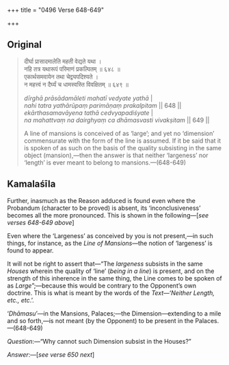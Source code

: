 +++
title = "0496 Verse 648-649"

+++
## Original 
>
> दीर्घा प्रासादमालेति महती वेद्यते यथा ।  
> नहि तत्र यथारूपं परिमाणं प्रकल्पितम् ॥ ६४८ ॥  
> एकार्थसमवायेन तथा चेद्व्यपदिश्यते ।  
> न महत्त्वं न दैर्घ्यं च धामस्वस्ति विवक्षितम् ॥ ६४९ ॥ 
>
> *dīrghā prāsādamāleti mahatī vedyate yathā* \|  
> *nahi tatra yathārūpaṃ parimāṇaṃ prakalpitam* \|\| 648 \|\|  
> *ekārthasamavāyena tathā cedvyapadiśyate* \|  
> *na mahattvaṃ na dairghyaṃ ca dhāmasvasti vivakṣitam* \|\| 649 \|\| 
>
> A line of mansions is conceived of as ‘large’; and yet no ‘dimension’ commensurate with the form of the line is assumed. If it be said that it is spoken of as such on the basis of the quality subsisting in the same object (mansion),—then the answer is that neither ‘largeness’ nor ‘length’ is ever meant to belong to mansions.—(648-649)



## Kamalaśīla

Further, inasmuch as the Reason adduced is found even where the Probandum (character to be proved) is absent, its ‘inconclusiveness’ becomes all the more pronounced. This is shown in the following—[*see verses 648-649 above*]

Even where the ‘Largeness’ as conceived by you is not present,—in such things, for instance, as the *Line of Mansions*—the notion of ‘largeness’ is found to appear.

It will not be right to assert that—“The *largeness* subsists in the same *Houses* wherein the quality of ‘line’ (*being in a line*) is present, and on the strength of this inherence in the same thing, the Line comes to be spoken of as *Large*”;—because this would be contrary to the Opponent’s own doctrine. This is what is meant by the words of the *Text*—‘*Neither Length, etc., etc*.’.

‘*Dhāmasu*’—in the Mansions, Palaces;—the Dimension—extending to a mile and so forth,—is not meant (by the Opponent) to be present in the Palaces.—(648-649)

*Question*:—“Why cannot such Dimension subsist in the Houses?”

*Answer*:—[*see verse 650 next*]


